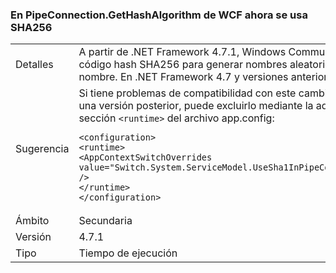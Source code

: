 ### <a name="wcf-pipeconnectiongethashalgorithm-now-uses-sha256"></a>En PipeConnection.GetHashAlgorithm de WCF ahora se usa SHA256

|   |   |
|---|---|
|Detalles|A partir de .NET Framework 4.7.1, Windows Communication Foundation usa un código hash SHA256 para generar nombres aleatorios para las canalizaciones con nombre. En .NET Framework 4.7 y versiones anteriores, usaba un hash SHA1.|
|Sugerencia|Si tiene problemas de compatibilidad con este cambio en .NET Framework 4.7.1 o una versión posterior, puede excluirlo mediante la adición de la línea siguiente a la sección <code>&lt;runtime&gt;</code> del archivo app.config:<pre><code class="language-xml">&lt;configuration&gt;&#13;&#10;&lt;runtime&gt;&#13;&#10;&lt;AppContextSwitchOverrides value=&quot;Switch.System.ServiceModel.UseSha1InPipeConnectionGetHashAlgorithm=true&quot; /&gt;&#13;&#10;&lt;/runtime&gt;&#13;&#10;&lt;/configuration&gt;&#13;&#10;</code></pre>|
|Ámbito|Secundaria|
|Versión|4.7.1|
|Tipo|Tiempo de ejecución|

